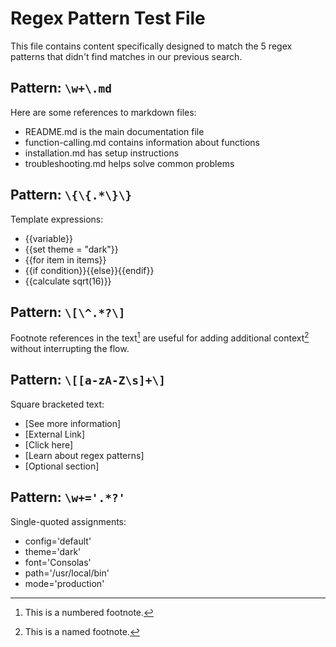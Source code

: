 # Regex Pattern Test File

This file contains content specifically designed to match the 5 regex patterns that didn't find matches in our previous search.

## Pattern: `\w+\.md`
Here are some references to markdown files:
- README.md is the main documentation file
- function-calling.md contains information about functions
- installation.md has setup instructions
- troubleshooting.md helps solve common problems

## Pattern: `\{\{.*\}\}`
Template expressions:
- {{variable}}
- {{set theme = "dark"}}
- {{for item in items}}
- {{if condition}}{{else}}{{endif}}
- {{calculate sqrt(16)}}

## Pattern: `\[\^.*?\]`
Footnote references in the text[^1] are useful for adding additional context[^note] without interrupting the flow.

[^1]: This is a numbered footnote.
[^note]: This is a named footnote.

## Pattern: `\[[a-zA-Z\s]+\]`
Square bracketed text:
- [See more information]
- [External Link]
- [Click here]
- [Learn about regex patterns]
- [Optional section]

## Pattern: `\w+='.*?'`
Single-quoted assignments:
- config='default'
- theme='dark'
- font='Consolas'
- path='/usr/local/bin'
- mode='production'